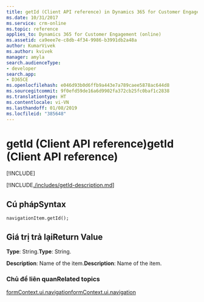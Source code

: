 ```yaml
---
title: getId (Client API reference) in Dynamics 365 for Customer Engagement| MicrosoftDocs
ms.date: 10/31/2017
ms.service: crm-online
ms.topic: reference
applies_to: Dynamics 365 for Customer Engagement (online)
ms.assetid: ca9eee7e-c8db-4f34-9986-b3991db2a48a
author: KumarVivek
ms.author: kvivek
manager: amyla
search.audienceType:
- developer
search.app:
- D365CE
ms.openlocfilehash: e046d93b0d6ffb9a443e7a789caee5878ac644d8
ms.sourcegitcommit: 9f0efd59de16a6d9902fa372cb25fc0baf1c2838
ms.translationtype: HT
ms.contentlocale: vi-VN
ms.lasthandoff: 01/08/2019
ms.locfileid: "385648"
---
```

# <a name="getid-client-api-reference"></a><span data-ttu-id="b5a34-102">getId (Client API reference)</span><span class="sxs-lookup"><span data-stu-id="b5a34-102">getId (Client API reference)</span></span>

[!INCLUDE[](../../../../includes/cc_applies_to_update_9_0_0.md)]

[!INCLUDE[./includes/getId-description.md](./includes/getId-description.md)]

## <a name="syntax"></a><span data-ttu-id="b5a34-103">Cú pháp</span><span class="sxs-lookup"><span data-stu-id="b5a34-103">Syntax</span></span>

`navigationItem.getId();`

## <a name="return-value"></a><span data-ttu-id="b5a34-104">Giá trị trả lại</span><span class="sxs-lookup"><span data-stu-id="b5a34-104">Return Value</span></span>

<span data-ttu-id="b5a34-105">**Type**: String.</span><span class="sxs-lookup"><span data-stu-id="b5a34-105">**Type**: String.</span></span>

<span data-ttu-id="b5a34-106">**Description**: Name of the item.</span><span class="sxs-lookup"><span data-stu-id="b5a34-106">**Description**: Name of the item.</span></span>

### <a name="related-topics"></a><span data-ttu-id="b5a34-107">Chủ đề liên quan</span><span class="sxs-lookup"><span data-stu-id="b5a34-107">Related topics</span></span>

[<span data-ttu-id="b5a34-108">formContext.ui.navigation</span><span class="sxs-lookup"><span data-stu-id="b5a34-108">formContext.ui.navigation</span></span>](../formContext-ui-navigation.md)



